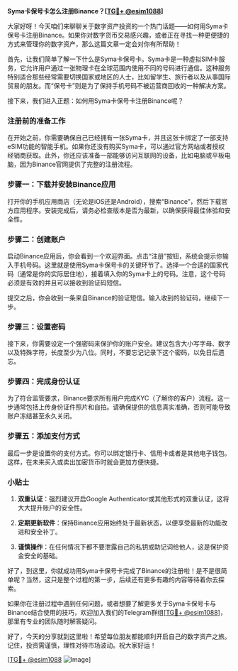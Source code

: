 **Syma卡保号卡怎么注册Binance？[[TG💪+ @esim1088](https://t.me/s/esim1088)]**

大家好呀！今天咱们来聊聊关于数字资产投资的一个热门话题——如何用Syma卡保号卡注册Binance。如果你对数字货币交易感兴趣，或者正在寻找一种更便捷的方式来管理你的数字资产，那么这篇文章一定会对你有所帮助！

首先，让我们简单了解一下什么是Syma卡保号卡。Syma卡是一种虚拟SIM卡服务，它允许用户通过一张物理卡在全球范围内使用不同的号码进行通信。这种服务特别适合那些经常需要切换国家或地区的人士，比如留学生、旅行者以及从事国际贸易的朋友。而“保号卡”则是为了保持手机号码不被运营商回收的一种解决方案。

接下来，我们进入正题：如何用Syma卡保号卡注册Binance呢？

### 注册前的准备工作

在开始之前，你需要确保自己已经拥有一张Syma卡，并且这张卡绑定了一部支持eSIM功能的智能手机。如果你还没有购买Syma卡，可以通过官方网站或者授权经销商获取。此外，你还应该准备一部能够访问互联网的设备，比如电脑或平板电脑，因为Binance官网提供了完整的注册流程。

### 步骤一：下载并安装Binance应用

打开你的手机应用商店（无论是iOS还是Android），搜索“Binance”，然后下载官方应用程序。安装完成后，请务必检查版本是否为最新，以确保获得最佳体验和安全性。

### 步骤二：创建账户

启动Binance应用后，你会看到一个欢迎界面。点击“注册”按钮，系统会提示你输入手机号码。这里就是使用Syma卡保号卡的关键环节了。选择一个合适的国家代码（通常是你的实际居住地），接着填入你的Syma卡上的号码。注意，这个号码必须是有效的并且可以接收到验证码短信。

提交之后，你会收到一条来自Binance的验证短信。输入收到的验证码，继续下一步。

### 步骤三：设置密码

接下来，你需要设定一个强密码来保护你的账户安全。建议包含大小写字母、数字以及特殊字符，长度至少为八位。同时，不要忘记记录下这个密码，以免日后遗忘。

### 步骤四：完成身份认证

为了符合监管要求，Binance要求所有用户完成KYC（了解你的客户）流程。这一步通常包括上传身份证件照片和自拍。请确保提供的信息真实准确，否则可能导致账户冻结甚至永久关闭。

### 步骤五：添加支付方式

最后一步是设置你的支付方式。你可以绑定银行卡、信用卡或者是其他电子钱包。这样，在未来买入或卖出加密货币时就会更加方便快捷。

### 小贴士

1. **双重认证**：强烈建议开启Google Authenticator或其他形式的双重认证，这将大大提升账户的安全性。
   
2. **定期更新软件**：保持Binance应用始终处于最新状态，以便享受最新的功能改进和安全补丁。

3. **谨慎操作**：在任何情况下都不要泄露自己的私钥或助记词给他人，这是保护资金安全的基础。

好了，到这里，你就成功用Syma卡保号卡完成了Binance的注册啦！是不是很简单呢？当然，这只是整个过程的第一步，后续还有更多有趣的内容等待着你去探索。

如果你在注册过程中遇到任何问题，或者想要了解更多关于Syma卡保号卡与Binance结合使用的技巧，欢迎加入我们的Telegram群组[[TG💪+ @esim1088](https://t.me/s/esim1088)]，那里有专业的团队随时解答疑问。

好了，今天的分享就到这里啦！希望每位朋友都能顺利开启自己的数字资产之旅。记住，投资需谨慎，理性对待市场波动。祝大家好运！

[[TG💪+ @esim1088](https://t.me/s/esim1088) ![Image](https://i.postimg.cc/4NQfJmqS/Snipaste-2025-05-13-00-14-12.png)]
